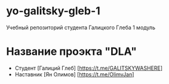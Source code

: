 # yo-galitsky-gleb-1
Учебный репозиторий студента Галицкого Глеба 1 модуль

# Название проэкта "DLA" 
* Студент [Галиций Глеб] [https://t.me/GALITSKYWASHERE]
* Наставник [Ян Олимов] [https://t.me/OlimvJan] 